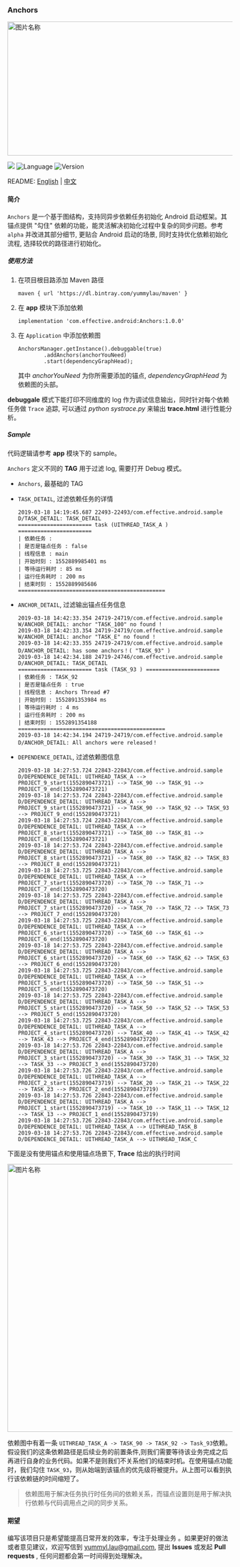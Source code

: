 ### Anchors

<img src="https://raw.githubusercontent.com/YummyLau/hexo/master/source/pics/anchors/anchor_logo.png" width = "1300" height = "300" alt="图片名称" align=center />

![](https://travis-ci.org/YummyLau/Anchors.svg?branch=master)
![Language](https://img.shields.io/badge/language-java-orange.svg)
![Version](https://img.shields.io/badge/version-1.0.0-blue.svg)

README: [English](https://github.com/YummyLau/Anchors/blob/master/README.md) | [中文](https://github.com/YummyLau/Anchors/blob/master/README-zh.md)

#### 简介

`Anchors` 是一个基于图结构，支持同异步依赖任务初始化 Android 启动框架。其锚点提供 "勾住" 依赖的功能，能灵活解决初始化过程中复杂的同步问题。参考 `alpha` 并改进其部分细节, 更贴合 Android 启动的场景, 同时支持优化依赖初始化流程, 选择较优的路径进行初始化。


##### 使用方法
1. 在项目根目路添加 Maven 路径

 	```
	maven { url 'https://dl.bintray.com/yummylau/maven' }
	```

2. 在 **app** 模块下添加依赖

	```
	implementation 'com.effective.android:Anchors:1.0.0'
	```

3. 在 `Application` 中添加依赖图

	```
	AnchorsManager.getInstance().debuggable(true)
	        .addAnchors(anchorYouNeed)
	        .start(dependencyGraphHead);
	```

	其中 *anchorYouNeed* 为你所需要添加的锚点, *dependencyGraphHead* 为依赖图的头部。

**debuggale** 模式下能打印不同维度的 log 作为调试信息输出，同时针对每个依赖任务做 `Trace` 追踪, 可以通过 *python systrace.py* 来输出 **trace.html** 进行性能分析。

##### Sample

代码逻辑请参考 **app** 模块下的 sample。

`Anchors` 定义不同的 **TAG** 用于过滤 log, 需要打开 Debug 模式。

* `Anchors`, 最基础的 TAG
* `TASK_DETAIL`, 过滤依赖任务的详情

	```
	2019-03-18 14:19:45.687 22493-22493/com.effective.android.sample D/TASK_DETAIL: TASK_DETAIL
	======================= task (UITHREAD_TASK_A ) =======================
	| 依赖任务 :
	| 是否是锚点任务 : false
	| 线程信息 : main
	| 开始时刻 : 1552889985401 ms
	| 等待运行耗时 : 85 ms
	| 运行任务耗时 : 200 ms
	| 结束时刻 : 1552889985686
	==============================================
	```
* `ANCHOR_DETAIL`, 过滤输出锚点任务信息

	```
	2019-03-18 14:42:33.354 24719-24719/com.effective.android.sample W/ANCHOR_DETAIL: anchor "TASK_100" no found !
	2019-03-18 14:42:33.354 24719-24719/com.effective.android.sample W/ANCHOR_DETAIL: anchor "TASK_E" no found !
	2019-03-18 14:42:33.355 24719-24719/com.effective.android.sample D/ANCHOR_DETAIL: has some anchors！( "TASK_93" )
	2019-03-18 14:42:34.188 24719-24746/com.effective.android.sample D/ANCHOR_DETAIL: TASK_DETAIL
    ======================= task (TASK_93 ) =======================
    | 依赖任务 : TASK_92
    | 是否是锚点任务 : true
    | 线程信息 : Anchors Thread #7
    | 开始时刻 : 1552891353984 ms
    | 等待运行耗时 : 4 ms
    | 运行任务耗时 : 200 ms
    | 结束时刻 : 1552891354188
    ==============================================
	2019-03-18 14:42:34.194 24719-24719/com.effective.android.sample D/ANCHOR_DETAIL: All anchors were released！
	```

* `DEPENDENCE_DETAIL`, 过滤依赖图信息

	```
	2019-03-18 14:27:53.724 22843-22843/com.effective.android.sample D/DEPENDENCE_DETAIL: UITHREAD_TASK_A --> PROJECT_9_start(1552890473721) --> TASK_90 --> TASK_91 --> PROJECT_9_end(1552890473721)
	2019-03-18 14:27:53.724 22843-22843/com.effective.android.sample D/DEPENDENCE_DETAIL: UITHREAD_TASK_A --> PROJECT_9_start(1552890473721) --> TASK_90 --> TASK_92 --> TASK_93 --> PROJECT_9_end(1552890473721)
	2019-03-18 14:27:53.724 22843-22843/com.effective.android.sample D/DEPENDENCE_DETAIL: UITHREAD_TASK_A --> PROJECT_8_start(1552890473721) --> TASK_80 --> TASK_81 --> PROJECT_8_end(1552890473721)
	2019-03-18 14:27:53.724 22843-22843/com.effective.android.sample D/DEPENDENCE_DETAIL: UITHREAD_TASK_A --> PROJECT_8_start(1552890473721) --> TASK_80 --> TASK_82 --> TASK_83 --> PROJECT_8_end(1552890473721)
	2019-03-18 14:27:53.725 22843-22843/com.effective.android.sample D/DEPENDENCE_DETAIL: UITHREAD_TASK_A --> PROJECT_7_start(1552890473720) --> TASK_70 --> TASK_71 --> PROJECT_7_end(1552890473720)
	2019-03-18 14:27:53.725 22843-22843/com.effective.android.sample D/DEPENDENCE_DETAIL: UITHREAD_TASK_A --> PROJECT_7_start(1552890473720) --> TASK_70 --> TASK_72 --> TASK_73 --> PROJECT_7_end(1552890473720)
	2019-03-18 14:27:53.725 22843-22843/com.effective.android.sample D/DEPENDENCE_DETAIL: UITHREAD_TASK_A --> PROJECT_6_start(1552890473720) --> TASK_60 --> TASK_61 --> PROJECT_6_end(1552890473720)
	2019-03-18 14:27:53.725 22843-22843/com.effective.android.sample D/DEPENDENCE_DETAIL: UITHREAD_TASK_A --> PROJECT_6_start(1552890473720) --> TASK_60 --> TASK_62 --> TASK_63 --> PROJECT_6_end(1552890473720)
	2019-03-18 14:27:53.725 22843-22843/com.effective.android.sample D/DEPENDENCE_DETAIL: UITHREAD_TASK_A --> PROJECT_5_start(1552890473720) --> TASK_50 --> TASK_51 --> PROJECT_5_end(1552890473720)
	2019-03-18 14:27:53.725 22843-22843/com.effective.android.sample D/DEPENDENCE_DETAIL: UITHREAD_TASK_A --> PROJECT_5_start(1552890473720) --> TASK_50 --> TASK_52 --> TASK_53 --> PROJECT_5_end(1552890473720)
	2019-03-18 14:27:53.725 22843-22843/com.effective.android.sample D/DEPENDENCE_DETAIL: UITHREAD_TASK_A --> PROJECT_4_start(1552890473720) --> TASK_40 --> TASK_41 --> TASK_42 --> TASK_43 --> PROJECT_4_end(1552890473720)
	2019-03-18 14:27:53.726 22843-22843/com.effective.android.sample D/DEPENDENCE_DETAIL: UITHREAD_TASK_A --> PROJECT_3_start(1552890473720) --> TASK_30 --> TASK_31 --> TASK_32 --> TASK_33 --> PROJECT_3_end(1552890473720)
	2019-03-18 14:27:53.726 22843-22843/com.effective.android.sample D/DEPENDENCE_DETAIL: UITHREAD_TASK_A --> PROJECT_2_start(1552890473719) --> TASK_20 --> TASK_21 --> TASK_22 --> TASK_23 --> PROJECT_2_end(1552890473719)
	2019-03-18 14:27:53.726 22843-22843/com.effective.android.sample D/DEPENDENCE_DETAIL: UITHREAD_TASK_A --> PROJECT_1_start(1552890473719) --> TASK_10 --> TASK_11 --> TASK_12 --> TASK_13 --> PROJECT_1_end(1552890473719)
	2019-03-18 14:27:53.726 22843-22843/com.effective.android.sample D/DEPENDENCE_DETAIL: UITHREAD_TASK_A --> UITHREAD_TASK_B
	2019-03-18 14:27:53.726 22843-22843/com.effective.android.sample D/DEPENDENCE_DETAIL: UITHREAD_TASK_A --> UITHREAD_TASK_C
	```

下面是没有使用锚点和使用锚点场景下, **Trace** 给出的执行时间

<img src="https://raw.githubusercontent.com/YummyLau/hexo/master/source/pics/anchors/anchor_1.png" width = "1860" height = "600" alt="图片名称" align=center />

依赖图中有着一条 `UITHREAD_TASK_A -> TASK_90 -> TASK_92 -> Task_93`依赖。假设我们的这条依赖路径是后续业务的前置条件,则我们需要等待该业务完成之后再进行自身的业务代码。如果不是则我们不关系他们的结束时机。在使用锚点功能时，我们勾住 `TASK_93`，则从始端到该锚点的优先级将被提升。从上图可以看到执行该依赖链的时间缩短了。

> 依赖图用于解决任务执行时任务间的依赖关系，而锚点设置则是用于解决执行依赖与代码调用点之间的同步关系。


#### 期望
编写该项目只是希望能提高日常开发的效率，专注于处理业务 。如果更好的做法或者意见建议，欢迎写信到 yummyl.lau@gmail.com, 提出 **Issues** 或发起 **Pull requests** , 任何问题都会第一时间得到处理解决。